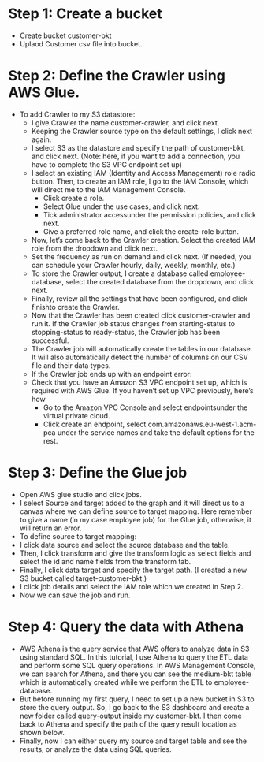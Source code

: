 # Step 1: Create a bucket
- Create bucket customer-bkt
- Uplaod Customer csv file into bucket.
# Step 2: Define the Crawler using AWS Glue.
- To add Crawler to my S3 datastore:
  - I give Crawler the name customer-crawler, and click next.
  - Keeping the Crawler source type on the default settings, I click next again.
  - I select S3 as the datastore and specify the path of customer-bkt, and click next. (Note: here, if you want to add a connection, you have to complete the S3 VPC endpoint set up)
  - I select an existing IAM (Identity and Access Management) role radio button. Then, to create an IAM role, I go to the IAM Console, which will direct me to the IAM Management Console.
      - Click create a role.
      - Select Glue under the use cases, and click next.
      - Tick administrator accessunder the permission policies, and click next.
      - Give a preferred role name, and click the create-role button.
  - Now, let’s come back to the Crawler creation. Select the created IAM role from the dropdown and click next.
  - Set the frequency as run on demand and click next. (If needed, you can schedule your Crawler hourly, daily, weekly, monthly, etc.)
  - To store the Crawler output, I create a database called employee-database, select the created database from the dropdown, and click next.
  -  Finally, review all the settings that have been configured, and click finishto create the Crawler.
  -  Now that the Crawler has been created click customer-crawler and run it. If the Crawler job status changes from starting-status to stopping-status to ready-status, the Crawler job has been successful.
  -  The Crawler job will automatically create the tables in our database. It will also automatically detect the number of columns on our CSV file and their data types.
  -  If the Crawler job ends up with an endpoint error:
  -  Check that you have an Amazon S3 VPC endpoint set up, which is required with AWS Glue. If you haven’t set up VPC previously, here’s how
     - Go to the Amazon VPC Console and select endpointsunder the virtual private cloud.
     - Click create an endpoint, select com.amazonaws.eu-west-1.acm-pca under the service names and take the default options for the rest. 
# Step 3: Define the Glue job
-  Open AWS glue studio and click jobs.
-   I select Source and target added to the graph and it will direct us to a canvas where we can define source to target mapping. Here remember to give a name (in my case employee job) for the Glue job, otherwise, it will return an error.
-   To define source to target mapping:
   - I click data source and select the source database and the table.
   - Then, I click transform and give the transform logic as select fields and select the id and name fields from the transform tab.
   - Finally, I click data target and specify the target path. (I created a new S3 bucket called target-customer-bkt.)
   - I click job details and select the IAM role which we created in Step 2.
   - Now we can save the job and run.
# Step 4: Query the data with Athena
- AWS Athena is the query service that AWS offers to analyze data in S3 using standard SQL. In this tutorial, I use Athena to query the ETL data and perform some SQL query operations. In AWS Management Console, we can search for Athena, and there you can see the medium-bkt table which is automatically created while we perform the ETL to employee-database.
- But before running my first query, I need to set up a new bucket in S3 to store the query output. So, I go back to the S3 dashboard and create a new folder called query-output inside my customer-bkt. I then come back to Athena and specify the path of the query result location as shown below.
- Finally, now I can either query my source and target table and see the results, or analyze the data using SQL queries.
